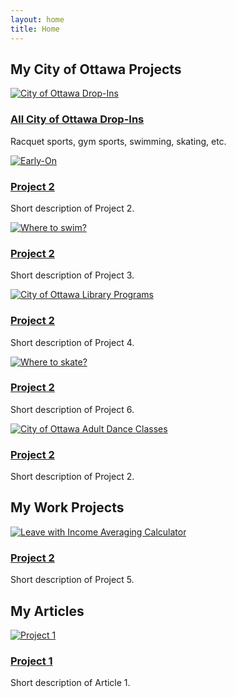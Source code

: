 ```yaml
---
layout: home
title: Home
---
```


<link rel="stylesheet" href="{{ "/assets/css/custom.css" | relative_url }}">


## My City of Ottawa Projects

<div class="projects-gallery">

  <div class="project-card">
    <a href="https://claudielarouche.com/ottawa.html">
      <img src="/assets/img/bonus?text=Project+1" alt="City of Ottawa Drop-Ins" />
      <h3>All City of Ottawa Drop-Ins</h3>
    </a>
    <p>Racquet sports, gym sports, swimming, skating, etc.</p>
  </div>

  <div class="project-card">
    <a href="https://claudielarouche.com/earlyon.html">
      <img src="https://placehold.co/300x200?text=Project+2" alt="Early-On" />
      <h3>Project 2</h3>
    </a>
    <p>Short description of Project 2.</p>
  </div>

  <div class="project-card">
    <a href="https://claudielarouche.com/swim.html">
      <img src="https://placehold.co/300x200?text=Project+2" alt="Where to swim?" />
      <h3>Project 2</h3>
    </a>
    <p>Short description of Project 3.</p>
  </div>
  

  <div class="project-card">
    <a href="https://claudielarouche.com/library.html">
      <img src="https://placehold.co/300x200?text=Project+2" alt="City of Ottawa Library Programs" />
      <h3>Project 2</h3>
    </a>
    <p>Short description of Project 4.</p>
  </div>
  


  

  <div class="project-card">
    <a href="https://claudielarouche.com/skate.html">
      <img src="https://placehold.co/300x200?text=Project+2" alt="Where to skate?" />
      <h3>Project 2</h3>
    </a>
    <p>Short description of Project 6.</p>
  </div>
  

  <div class="project-card">
    <a href="https://claudielarouche.com/dance.html">
      <img src="https://placehold.co/300x200?text=Project+2" alt="City of Ottawa Adult Dance Classes" />
      <h3>Project 2</h3>
    </a>
    <p>Short description of Project 2.</p>
  </div>


</div>

## My Work Projects

  <div class="project-card">
    <a href="https://claudielarouche.com/work/lia-calculator.html">
      <img src="https://placehold.co/300x200?text=Project+2" alt="Leave with Income Averaging Calculator" />
      <h3>Project 2</h3>
    </a>
    <p>Short description of Project 5.</p>
  </div>

## My Articles

<div class="projects-gallery">

  <div class="project-card">
    <a href="/redesign/articles/temp-article1/">
      <img src="https://placehold.co/300x200?text=Project+1" alt="Project 1" />
      <h3>Project 1</h3>
    </a>
    <p>Short description of Article 1.</p>
  </div>



</div>